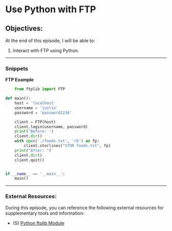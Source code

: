 # Use Python with FTP


## Objectives:

At the end of this episode, I will be able to:


1. Interact with FTP using Python.

-----------------------------------------------------------


### Snippets

**FTP Example**

```Python
    from ftplib import FTP

def main():
    host = 'localhost'
    username = 'justin'
    password = 'password1234'

    client = FTP(host)
    client.login(username, password)
    print('Before: ')
    client.dir()
    with open('./foods.txt', 'rb') as fp:
        client.storlines("STOR foods.txt", fp)
    print("After: ")
    client.dir()
    client.quit()


if __name__ == '__main__':
    main()

```

-----------------------------------------------------------

### External Resources:

During this episode, you can reference the following external resources for supplementary tools and information:

- (S) [Python ftplib Module](https://docs.python.org/3/library/ftplib.html)
